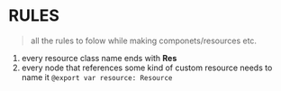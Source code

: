 # RULES
> all the rules to folow while making componets/resources etc.

1. every resource class name ends with **Res**
2. every node that references some kind of custom resource  needs to name it `@export var resource: Resource`

